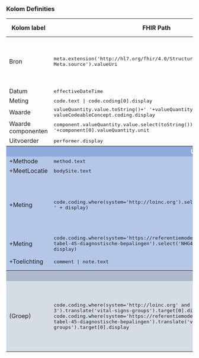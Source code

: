 ### Kolom Definities
<table class="grid">
<thead>
<th>Kolom label</th>
<th>FHIR Path</th>
<th>FHIR Type</th>
<th>Zib element</th>
<th>Toelichting of regels</th>
</thead>
<tbody>
<tr>
<td>Bron</td>
<td><samp>meta.extension('http://hl7.org/fhir/4.0/StructureDefinition/extension-Meta.source').valueUri</samp></td>
<td><code>string</code></td>
<td>nvt</td>
<td>Lookup adhv uri (AGB-Z of OID) <code>&lt;adressering-base&gt;/Organization?identifier=&lt;meta.tag.code&gt;</code> en gebruik dan <code>Organization.name</code></td>
</tr>
<tr>
<td>Datum</td>
<td><samp>effectiveDateTime</samp></td>
<td><code>dateTime</code></td>
<td>*DatumTijd</td>
<td></td>
</tr>
<tr>
<td>Meting</td>
<td><samp>code.text | code.coding[0].display</samp></td>
<td><code>string</code></td>
<td>MetingNaam</td>
<td></td>
</tr>
<tr>
<td>Waarde</td>
<td><samp>valueQuantity.value.toString()+' '+valueQuantity.unit | valueString | valueCodeableConcept.coding.display</samp></td>
<td><code>string</code></td>
<td>Uitslag/Waarde</td>
<td></td>
</tr>
<tr>
<td>Waarde componenten</td>
<td><samp>component.valueQuantity.value.select(toString()).join('/')+' '+component[0].valueQuantity.unit</samp></td>
<td><code>string</code></td>
<td>*Waarde</td>
<td></td>
</tr>
<tr>
<td>Uitvoerder</td>
<td><samp>performer.display</samp></td>
<td><code>string</code></td>
<td>Auteur</td>
<td></td>
</tr>
<tr style="background-color:#8faadc; color:white"><th colspan="5">UITKLAPVELD</th></tr>
<tr style="background-color:#b4c7e7">
<td>+Methode</td>
<td><samp>method.text</samp></td>
<td><code>string</code></td>
<td>*Type</td>
<td></td>
</tr>
<tr style="background-color:#b4c7e7">
<td>+MeetLocatie</td>
<td><samp>bodySite.text</samp></td>
<td><code>string</code></td>
<td>MeetLocatie</td>
<td></td>
</tr>
<tr style="background-color:#b4c7e7">
<td>+Meting</td>
<td><samp>code.coding.where(system='http://loinc.org').select('LOINC#' + code + ' ' + display)</samp></td>
<td><code>string</code></td>
<td>MetingNaam</td>
<td>Meerdere codes mogelijk.<br/>Ignore NullFlavor.<br/>Lookup system label middels <code>&lt;terminologie-base&gt;/CodeSystem?url=&lt;system&gt;</code> en gebruik dan <code>CodeSystem.title</code></td>
</tr>
<tr style="background-color:#b4c7e7">
<td>+Meting</td>
<td><samp>code.coding.where(system='https://referentiemodel.nhg.org/tabellen/nhg-tabel-45-diagnostische-bepalingen').select('NHG45#' + code + ' ' + display)</samp></td>
<td><code>string</code></td>
<td>MetingNaam</td>
<td></td>
</tr>
<tr style="background-color:#b4c7e7">
<td>+Toelichting</td>
<td><samp>comment | note.text</samp></td>
<td><code>string</code></td>
<td>Toelichting</td>
<td><b>LET OP:</b> <code>note.text</code> is een FHIR R4 veld</td>
</tr>
<tr style="background-color:#adb9ca; color:white"><th colspan="5">MARKERING</th></tr>
<tr style="background-color:#d6dce5">
<td>(Groep)</td>
<td><samp>code.coding.where(system='http://loinc.org' and code!='8716-3').translate('vital-signs-groups').target[0].display | code.coding.where(system='https://referentiemodel.nhg.org/tabellen/nhg-tabel-45-diagnostische-bepalingen').translate('vital-signs-groups').target[0].display</samp></td>
<td><code>code</code></td>
<td>nvt</td>
<td>Lookup LOINC 'groep' code middels <code>&lt;terminologie-base&gt;<a href='ConceptMap-vital-signs-groups.html'>/ConceptMap/vital-signs-groups</a>$translate?code=&lt;code&gt;</code><br/>Gebruik deze om de regels te groeperen.<br>Verberg regels die <b>GEEN</b> groep hebben.</td>
</tr>
</tbody>
</table>